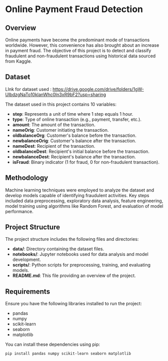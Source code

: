 # Online Payment Fraud Detection



## Overview

Online payments have become the predominant mode of transactions worldwide. However, this convenience has also brought about an increase in payment fraud. The objective of this project is to detect and classify fraudulent and non-fraudulent transactions using historical data sourced from Kaggle.

## Dataset
LInk for dataset used : https://drive.google.com/drive/folders/1gW-UlbdzgNaTo10klanWhc0ln3xR9bF2?usp=sharing

The dataset used in this project contains 10 variables:

- **step**: Represents a unit of time where 1 step equals 1 hour.
- **type**: Type of online transaction (e.g., payment, transfer, etc.).
- **amount**: The amount of the transaction.
- **nameOrig**: Customer initiating the transaction.
- **oldbalanceOrg**: Customer's balance before the transaction.
- **newbalanceOrig**: Customer's balance after the transaction.
- **nameDest**: Recipient of the transaction.
- **oldbalanceDest**: Recipient's initial balance before the transaction.
- **newbalanceDest**: Recipient's balance after the transaction.
- **isFraud**: Binary indicator (1 for fraud, 0 for non-fraudulent transaction).

## Methodology

Machine learning techniques were employed to analyze the dataset and develop models capable of identifying fraudulent activities. Key steps included data preprocessing, exploratory data analysis, feature engineering, model training using algorithms like Random Forest, and evaluation of model performance.

## Project Structure

The project structure includes the following files and directories:

- **data/**: Directory containing the dataset files.
- **notebooks/**: Jupyter notebooks used for data analysis and model development.
- **scripts/**: Python scripts for preprocessing, training, and evaluating models.
- **README.md**: This file providing an overview of the project.

## Requirements

Ensure you have the following libraries installed to run the project:

- pandas
- numpy
- scikit-learn
- seaborn
- matplotlib

You can install these dependencies using pip:

```bash
pip install pandas numpy scikit-learn seaborn matplotlib
